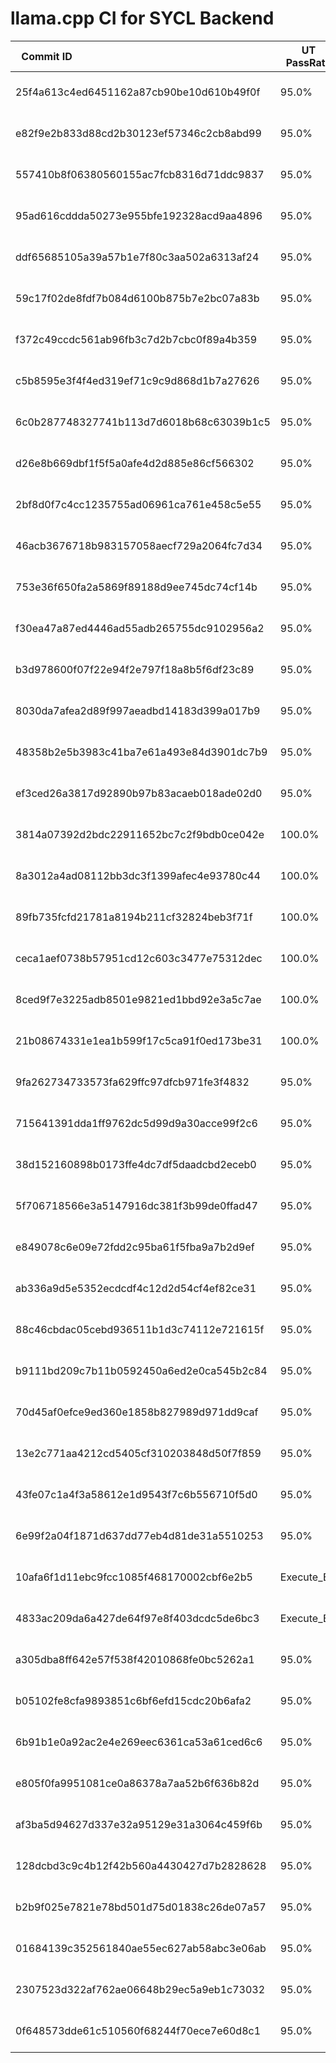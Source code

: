 # llama.cpp CI for SYCL Backend

|<div style="width:100px">Commit ID</div>|UT PassRate|Warn|Date|Title|Author|Log|
|-|-|-|-|-|-|-|
| 25f4a613c4ed6451162a87cb90be10d610b49f0f|95.0%|-1|2024-03-28 08:55:24|[SYCL] fix set main gpu crash|Neo Zhang Jianyu|[log](./log/25f4a613c4ed6451162a87cb90be10d610b49f0f)|
| e82f9e2b833d88cd2b30123ef57346c2cb8abd99|95.0%|-1|2024-03-27 08:16:40|[SYCL] Fix batched impl for NVidia GPU|AidanBeltonS|[log](./log/e82f9e2b833d88cd2b30123ef57346c2cb8abd99)|
| 557410b8f06380560155ac7fcb8316d71ddc9837|95.0%|-1|2024-03-26 10:46:41|llama : greatly reduce output buffer memory usage|compilade|[log](./log/557410b8f06380560155ac7fcb8316d71ddc9837)|
| 95ad616cddda50273e955bfe192328acd9aa4896|95.0%|-1|2024-03-25 15:52:41|[SYCL] fix SYCL backend build on windows is break by LOG|Neo Zhang Jianyu|[log](./log/95ad616cddda50273e955bfe192328acd9aa4896)|
| ddf65685105a39a57b1e7f80c3aa502a6313af24|95.0%|-1|2024-03-24 12:04:25|[SYCL] offload op|Meng, Hengyu|[log](./log/ddf65685105a39a57b1e7f80c3aa502a6313af24)|
| 59c17f02de8fdf7b084d6100b875b7e2bc07a83b|95.0%|-1|2024-03-22 15:19:37|add blog link|Neo Zhang Jianyu|[log](./log/59c17f02de8fdf7b084d6100b875b7e2bc07a83b)|
| f372c49ccdc561ab96fb3c7d2b7cbc0f89a4b359|95.0%|-1|2024-03-21 11:52:35|Corrected typo to wrong file|semidark|[log](./log/f372c49ccdc561ab96fb3c7d2b7cbc0f89a4b359)|
| c5b8595e3f4f4ed319ef71c9c9d868d1b7a27626|95.0%|-1|2024-03-21 06:10:52|Add nvidia and amd backends|AidanBeltonS|[log](./log/c5b8595e3f4f4ed319ef71c9c9d868d1b7a27626)|
| 6c0b287748327741b113d7d6018b68c63039b1c5|95.0%|-1|2024-03-20 11:21:41|update readme sycl for new update|Neo Zhang Jianyu|[log](./log/6c0b287748327741b113d7d6018b68c63039b1c5)|
| d26e8b669dbf1f5f5a0afe4d2d885e86cf566302|95.0%|-1|2024-03-20 08:28:49|increase igpu cluster limit|Abhilash Majumder|[log](./log/d26e8b669dbf1f5f5a0afe4d2d885e86cf566302)|
| 2bf8d0f7c4cc1235755ad06961ca761e458c5e55|95.0%|-1|2024-03-18 11:03:04|backend : offload large batches to GPU|slaren|[log](./log/2bf8d0f7c4cc1235755ad06961ca761e458c5e55)|
| 46acb3676718b983157058aecf729a2064fc7d34|95.0%|-1|2024-03-15 18:53:53|fix set main gpu error|Neo Zhang Jianyu|[log](./log/46acb3676718b983157058aecf729a2064fc7d34)|
| 753e36f650fa2a5869f89188d9ee745dc74cf14b|95.0%|-1|2024-03-15 09:26:20|[SYCL] Fix non-intel device selection|AidanBeltonS|[log](./log/753e36f650fa2a5869f89188d9ee745dc74cf14b)|
| f30ea47a87ed4446ad55adb265755dc9102956a2|95.0%|-1|2024-03-13 18:54:21|llama : add pipeline parallelism support|slaren|[log](./log/f30ea47a87ed4446ad55adb265755dc9102956a2)|
| b3d978600f07f22e94f2e797f18a8b5f6df23c89|95.0%|-1|2024-03-13 13:17:54|Update get version|AidanBeltonS|[log](./log/b3d978600f07f22e94f2e797f18a8b5f6df23c89)|
| 8030da7afea2d89f997aeadbd14183d399a017b9|95.0%|-1|2024-03-12 14:27:20|ggml : reuse quantum structs across backends|Georgi Gerganov|[log](./log/8030da7afea2d89f997aeadbd14183d399a017b9)|
| 48358b2e5b3983c41ba7e61a493e84d3901dc7b9|95.0%|-1|2024-03-12 11:15:05|sycl : update IQ1_S kernels|Georgi Gerganov|[log](./log/48358b2e5b3983c41ba7e61a493e84d3901dc7b9)|
| ef3ced26a3817d92890b97b83acaeb018ade02d0|95.0%|-1|2024-03-11 10:27:56|[SYCL] Add q3_s and q1_s|Abhilash Majumder|[log](./log/ef3ced26a3817d92890b97b83acaeb018ade02d0)|
| 3814a07392d2bdc22911652bc7c2f9bdb0ce042e|100.0%|-1|2024-03-11 01:13:57|[SYCL] Add support for SYCL Nvidia target|AidanBeltonS|[log](./log/3814a07392d2bdc22911652bc7c2f9bdb0ce042e)|
| 8a3012a4ad08112bb3dc3f1399afec4e93780c44|100.0%|-1|2024-03-09 12:47:57|ggml : add ggml-common.h to deduplicate shared code|Georgi Gerganov|[log](./log/8a3012a4ad08112bb3dc3f1399afec4e93780c44)|
| 89fb735fcfd21781a8194b211cf32824beb3f71f|100.0%|-1|2024-03-07 19:14:49|Revert "[SYCL] fix error when set main gpu to non-zero|Neo Zhang Jianyu|[log](./log/89fb735fcfd21781a8194b211cf32824beb3f71f)|
| ceca1aef0738b57951cd12c603c3477e75312dec|100.0%|-1|2024-03-07 16:34:31|[SYCL] fix error when set main gpu to non-zero|Neo Zhang Jianyu|[log](./log/ceca1aef0738b57951cd12c603c3477e75312dec)|
| 8ced9f7e3225adb8501e9821ed1bbd92e3a5c7ae|100.0%|-1|2024-03-06 12:08:32|add wait|Neo Zhang Jianyu|[log](./log/8ced9f7e3225adb8501e9821ed1bbd92e3a5c7ae)|
| 21b08674331e1ea1b599f17c5ca91f0ed173be31|100.0%|-1|2024-03-05 16:08:35|[SYCL] fix mul_mat fault in CI/unit-test|Neo Zhang Jianyu|[log](./log/21b08674331e1ea1b599f17c5ca91f0ed173be31)|
| 9fa262734733573fa629ffc97dfcb971fe3f4832|95.0%|-1|2024-03-04 10:05:42|ggml : introduce ggml_status|Michael Podvitskiy|[log](./log/9fa262734733573fa629ffc97dfcb971fe3f4832)|
| 715641391dda1ff9762dc5d99d9a30acce99f2c6|95.0%|-1|2024-03-02 19:49:30|Support multiple GPUs|Neo Zhang Jianyu|[log](./log/715641391dda1ff9762dc5d99d9a30acce99f2c6)|
| 38d152160898b0173ffe4dc7df5daadcbd2eceb0|95.0%|-1|2024-03-01 07:36:47|[SYCL] Use batched mul_mat pathway|AidanBeltonS|[log](./log/38d152160898b0173ffe4dc7df5daadcbd2eceb0)|
| 5f706718566e3a5147916dc381f3b99de0ffad47|95.0%|-1|2024-02-24 11:27:36|Introduce backend GUIDs|UEXTM.com|[log](./log/5f706718566e3a5147916dc381f3b99de0ffad47)|
| e849078c6e09e72fdd2c95ba61f5fba9a7b2d9ef|95.0%|-1|2024-02-26 14:02:11|[SYCL] Add support for soft_max ALiBi|AidanBeltonS|[log](./log/e849078c6e09e72fdd2c95ba61f5fba9a7b2d9ef)|
| ab336a9d5e5352ecdcdf4c12d2d54cf4ef82ce31|95.0%|-1|2024-02-25 12:09:09|code : normalize enum names|Georgi Gerganov|[log](./log/ab336a9d5e5352ecdcdf4c12d2d54cf4ef82ce31)|
| 88c46cbdac05cebd936511b1d3c74112e721615f|95.0%|-1|2024-02-21 17:52:06|[SYCL] conext add name|Meng, Hengyu|[log](./log/88c46cbdac05cebd936511b1d3c74112e721615f)|
| b9111bd209c7b11b0592450a6ed2e0ca545b2c84|95.0%|-1|2024-02-20 07:01:25|Update ggml_sycl_op_mul_mat_vec_q|AidanBeltonS|[log](./log/b9111bd209c7b11b0592450a6ed2e0ca545b2c84)|
| 70d45af0efce9ed360e1858b827989d971dd9caf|95.0%|-1|2024-02-19 02:37:10|readme : fix typo in README-sycl.md|valiray|[log](./log/70d45af0efce9ed360e1858b827989d971dd9caf)|
| 13e2c771aa4212cd5405cf310203848d50f7f859|95.0%|-1|2024-02-19 14:45:18|cmake : remove obsolete sycl compile flags|Abhilash Majumder|[log](./log/13e2c771aa4212cd5405cf310203848d50f7f859)|
| 43fe07c1a4f3a58612e1d9543f7c6b556710f5d0|95.0%|-1|2024-02-12 20:22:05|ggml-sycl: Replace 3d ops with macro|Abhilash Majumder|[log](./log/43fe07c1a4f3a58612e1d9543f7c6b556710f5d0)|
| 6e99f2a04f1871d637dd77eb4d81de31a5510253|95.0%|-1|2024-02-08 22:39:10|Fix f16_sycl cpy call from Arc|Abhilash Majumder|[log](./log/6e99f2a04f1871d637dd77eb4d81de31a5510253)|
| 10afa6f1d11ebc9fcc1085f468170002cbf6e2b5|Execute_Err|-1|2024-02-07 18:16:55|[SYCL] update install make by w64devkit|Neo Zhang Jianyu|[log](./log/10afa6f1d11ebc9fcc1085f468170002cbf6e2b5)|
| 4833ac209da6a427de64f97e8f403dcdc5de6bc3|Execute_Err|-1|2024-02-05 07:08:24|[SYCL] Fix cpy with dims of 3|AidanBeltonS|[log](./log/4833ac209da6a427de64f97e8f403dcdc5de6bc3)|
| a305dba8ff642e57f538f42010868fe0bc5262a1|95.0%|-1|2024-02-03 08:11:37|Fix im2col with 32fp|AidanBeltonS|[log](./log/a305dba8ff642e57f538f42010868fe0bc5262a1)|
| b05102fe8cfa9893851c6bf6efd15cdc20b6afa2|95.0%|-1|2024-02-02 08:39:48|Tidy ggml-sycl|AidanBeltonS|[log](./log/b05102fe8cfa9893851c6bf6efd15cdc20b6afa2)|
| 6b91b1e0a92ac2e4e269eec6361ca53a61ced6c6|95.0%|-1|2024-02-02 08:56:31|docker : add build for SYCL, Vulkan + update readme|Xuan Son Nguyen|[log](./log/6b91b1e0a92ac2e4e269eec6361ca53a61ced6c6)|
| e805f0fa9951081ce0a86378a7aa52b6f636b82d|95.0%|-1|2024-02-02 15:54:14|[SYCL] get MAX_MEM_ALLOC from device property|Meng, Hengyu|[log](./log/e805f0fa9951081ce0a86378a7aa52b6f636b82d)|
| af3ba5d94627d337e32a95129e31a3064c459f6b|95.0%|-1|2024-02-02 15:53:27|[SYCL] update guide of SYCL backend|Neo Zhang Jianyu|[log](./log/af3ba5d94627d337e32a95129e31a3064c459f6b)|
| 128dcbd3c9c4b12f42b560a4430427d7b2828628|95.0%|-1|2024-02-02 03:48:53|add --no-mmap in llama-bench|Neo Zhang Jianyu|[log](./log/128dcbd3c9c4b12f42b560a4430427d7b2828628)|
| b2b9f025e7821e78bd501d75d01838c26de07a57|95.0%|-1|2024-01-31 21:04:46|format license text, restore apache license by legal suggestion|Neo Zhang Jianyu|[log](./log/b2b9f025e7821e78bd501d75d01838c26de07a57)|
| 01684139c352561840ae55ec627ab58abc3e06ab|95.0%|-1|2024-01-31 10:38:07|support SYCL backend windows build|Neo Zhang Jianyu|[log](./log/01684139c352561840ae55ec627ab58abc3e06ab)|
| 2307523d322af762ae06648b29ec5a9eb1c73032|95.0%|-1|2024-01-28 18:03:59|ggml : add Vulkan backend|0cc4m|[log](./log/2307523d322af762ae06648b29ec5a9eb1c73032)|
| 0f648573dde61c510560f68244f70ece7e60d8c1|95.0%|-1|2024-01-28 21:26:23|ggml : add unified SYCL backend for Intel GPUs|Abhilash Majumder|[log](./log/0f648573dde61c510560f68244f70ece7e60d8c1)|
